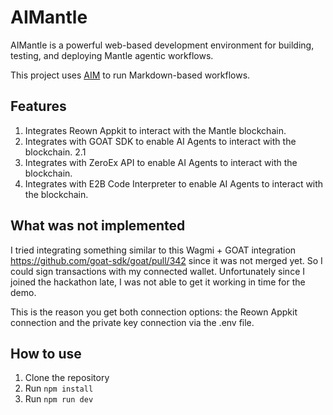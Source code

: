 # AIMantle

AIMantle is a powerful web-based development environment for building, testing, and deploying Mantle agentic workflows. 

This project uses [AIM](https://aim.microchipgnu.pt) to run Markdown-based workflows. 

## Features

1. Integrates Reown Appkit to interact with the Mantle blockchain.
2. Integrates with GOAT SDK to enable AI Agents to interact with the blockchain.
  2.1 
3. Integrates with ZeroEx API to enable AI Agents to interact with the blockchain.
4. Integrates with E2B Code Interpreter to enable AI Agents to interact with the blockchain.

## What was not implemented

I tried integrating something similar to this Wagmi + GOAT integration https://github.com/goat-sdk/goat/pull/342 since it was not merged yet. So I could sign transactions with my connected wallet. Unfortunately since I joined the hackathon late, I was not able to get it working in time for the demo.

This is the reason you get both connection options: the Reown Appkit connection and the private key connection via the .env file.

## How to use

1. Clone the repository
2. Run `npm install`
3. Run `npm run dev`